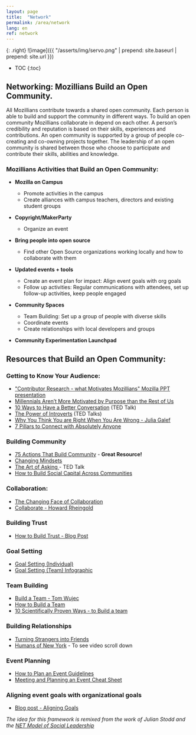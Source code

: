 ```yaml
---
layout: page
title:  "Network"
permalink: /area/network
lang: en
ref: network
---
```


{: .right}
![image]({{ "/asserts/img/servo.png" | prepend: site.baseurl | prepend: site.url }})

* TOC
{:toc}

## Networking: Mozillians Build an Open Community.

All Mozillians contribute towards a shared open community. Each person is able to build and support the community in different ways. To build an open community Mozillians collaborate in depend on each other. A person’s credibility and reputation is based on their skills, experiences and contributions. An open community is supported by a group of people co-creating and co-owning projects together. The leadership of an open community is shared between those who choose to participate and contribute their skills, abilities and knowledge.

### Mozillians Activities that Build an Open Community:

* **Mozilla on Campus**
   * Promote activities in the campus
   * Create alliances with campus teachers, directors and existing student groups

* **Copyright/MakerParty**
   * Organize an event

* **Bring people into open source**
   * Find other Open Source organizations working locally and how to collaborate with them

* **Updated events + tools**
   * Create an event plan for impact: Align event goals with org goals
   * Follow up activities: Regular communications with attendees, set up follow-up activities, keep people engaged

* **Community Spaces**
   * Team Building: Set up a group of people with diverse skills
   * Coordinate events
   * Create relationships with local developers and groups

* **Community Experimentation Launchpad**

## Resources that Build an Open Community:

### Getting to Know Your Audience:

* ["Contributor Research - what Motivates Mozillians" Mozilla PPT presentation ](https://drive.google.com/file/d/0B3A7OL51663cYkZ5OVNzSWdUZE0/view)
* [Millennials Aren’t More Motivated by Purpose than the Rest of Us](http://www.fastcompany.com/3061441/the-future-of-work/millennials-arent-more-motivated-by-purpose-than-the-rest-of-us)
* [10 Ways to Have a Better Conversation](https://www.ted.com/talks/celeste_headlee_10_ways_to_have_a_better_conversation?language=en) (TED Talk)
* [The Power of Introverts](https://www.ted.com/talks/susan_cain_the_power_of_introverts) (TED Talks)
* [Why You Think You are Right When You Are Wrong - Julia Galef](https://www.ted.com/talks/julia_galef_why_you_think_you_re_right_even_if_you_re_wrong)
* [7 Pillars to Connect with Absolutely Anyone](http://www.forbes.com/sites/theyec/2012/04/25/the-7-pillars-of-connecting-with-absolutely-anyone/#214275fb7d8b)

### Building Community

* [75 Actions That Build Community](http://www.inclusion.com/downloads/actionsthatbuildcommunity.pdf) - **Great Resource!**
* [Changing Mindsets](http://mindsetonline.com/changeyourmindset/firststeps/)
* [The Art of Asking ](https://www.youtube.com/watch?v=xMj_P_6H69g)- TED Talk
* [How to Build Social Capital Across Communities ](http://luskin.ucla.edu/sites/default/files/nelson_concord.pdf)

### Collaboration:

* [The Changing Face of Collaboration](http://ssir.org/articles/entry/the_changing_face_of_collaboration)
* [Collaborate - Howard Rheingold](https://www.ted.com/talks/howard_rheingold_on_collaboration?language=en)

### Building Trust

* [How to Build Trust - Blog Post](http://www.jongordon.com/positive-tip-buiild-trust.html)

### Goal Setting

* [Goal Setting (Individual)](https://www.ted.com/playlists/140/how_leaders_inspire)
* [Goal Setting (Team) Infographic](https://www.entrepreneur.com/article/241921)

### Team Building

* [Build a Team - Tom Wujec](https://www.ted.com/talks/tom_wujec_build_a_tower?language=en)
* [How to Build a Team](http://www.learningcenter.net/library/building.shtml)
* [10 Scientifically Proven Ways - to Build a team](http://www.inc.com/jeff-haden/10-scientifically-proven-ways-to-build-and-manage-great-teams-wed.html)

### Building Relationships

* [Turning Strangers into Friends](http://www.cbsnews.com/news/new-york-photographer-turns-strangers-into-friends/)
* [Humans of New York](http://www.humansofnewyork.com/about) - To see video scroll down

### Event Planning

* [How to Plan an Event Guidelines](http://www.wildapricot.com/articles/eg-how-to-plan-an-event)
* [Meeting and Planning an Event Cheat Sheet](http://www.dummies.com/how-to/content/meeting-and-event-planning-for-dummies-cheat-sheet.html)

### Aligning event goals with organizational goals

* [Blog post - Aligning Goals](http://www.greatplacetowork.com/events-and-insights/blogs-and-news/3069-purpose-the-key-ingredient-to-organizational-alignment-#sthash.spUEpojE.dpbs)

*The idea for this framework is remixed from the work of Julian Stodd and the [NET Model of Social Leadership](http://seasaltlearning.com/social-leadership/)*
